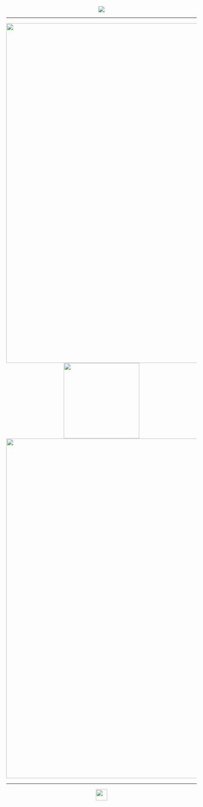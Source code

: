 
 <div id="header" align="center">
 <img src="https://komarev.com/ghpvc/?username=CanIHaveOneBurger&style=flat-square&color=dbc3a3">

-------------------------------

<div id="header" align="center">
  <img src="https://media.tenor.com/lK7y4-31P6kAAAAi/border-dollcore.gif" width="900"/>
<div id="header" align="center">
  <img src="https://i.pinimg.com/originals/19/51/f1/1951f1e9895350cd772cc53091fd5bc0.png" width="200"/>
  <div id="header" align="center">
  <img src="https://media.tenor.com/gOf1lwclSVcAAAAi/divider.gif" width="900"/>

-------------------------------
    
  <div id="header" align="center">
  <img src="https://media.tenor.com/ytX7qa98ev8AAAAm/dead-plate-deadplate.webp" width="30"/>
<!-- BLOG-POST-LIST:START -->
<!-- BLOG-POST-LIST:END -->
